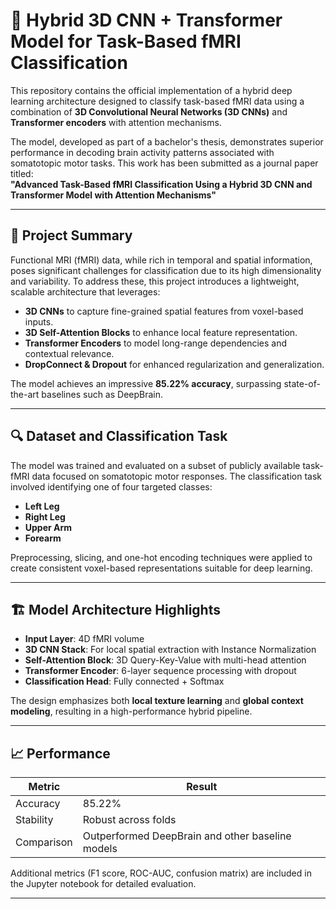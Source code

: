 # 🧠 Hybrid 3D CNN + Transformer Model for Task-Based fMRI Classification

This repository contains the official implementation of a hybrid deep learning architecture designed to classify task-based fMRI data using a combination of **3D Convolutional Neural Networks (3D CNNs)** and **Transformer encoders** with attention mechanisms.

The model, developed as part of a bachelor's thesis, demonstrates superior performance in decoding brain activity patterns associated with somatotopic motor tasks. This work has been submitted as a journal paper titled:  
**"Advanced Task-Based fMRI Classification Using a Hybrid 3D CNN and Transformer Model with Attention Mechanisms"**

---

## 🧠 Project Summary

Functional MRI (fMRI) data, while rich in temporal and spatial information, poses significant challenges for classification due to its high dimensionality and variability. To address these, this project introduces a lightweight, scalable architecture that leverages:

- **3D CNNs** to capture fine-grained spatial features from voxel-based inputs.
- **3D Self-Attention Blocks** to enhance local feature representation.
- **Transformer Encoders** to model long-range dependencies and contextual relevance.
- **DropConnect & Dropout** for enhanced regularization and generalization.

The model achieves an impressive **85.22% accuracy**, surpassing state-of-the-art baselines such as DeepBrain.

---

## 🔍 Dataset and Classification Task

The model was trained and evaluated on a subset of publicly available task-fMRI data focused on somatotopic motor responses. The classification task involved identifying one of four targeted classes:

- **Left Leg**
- **Right Leg**
- **Upper Arm**
- **Forearm**

Preprocessing, slicing, and one-hot encoding techniques were applied to create consistent voxel-based representations suitable for deep learning.

---

## 🏗️ Model Architecture Highlights

- **Input Layer**: 4D fMRI volume
- **3D CNN Stack**: For local spatial extraction with Instance Normalization
- **Self-Attention Block**: 3D Query-Key-Value with multi-head attention
- **Transformer Encoder**: 6-layer sequence processing with dropout
- **Classification Head**: Fully connected + Softmax

The design emphasizes both **local texture learning** and **global context modeling**, resulting in a high-performance hybrid pipeline.

---

## 📈 Performance

| Metric   | Result  |
|----------|---------|
| Accuracy | 85.22%  |
| Stability | Robust across folds |
| Comparison | Outperformed DeepBrain and other baseline models |

Additional metrics (F1 score, ROC-AUC, confusion matrix) are included in the Jupyter notebook for detailed evaluation.

---

